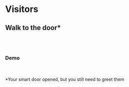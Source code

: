 # Visitors

## Walk to the door*
<br /><br />
<h3>
    <a onclick="blinkenlights('visitor')">Demo</a>
</h3>
<br /><br />
*Your smart door opened, but you still need to greet them
